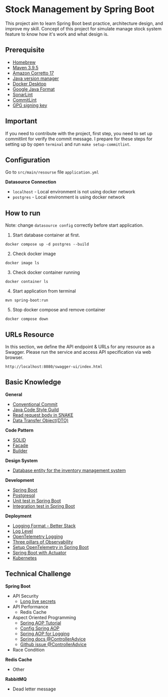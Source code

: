 # Stock Management by Spring Boot

This project aim to learn Spring Boot best practice, architecture design, and improve my skill. Concept of this project
for simulate manage stock system feature to know how it's work and what design is.

## Prerequisite

- [Homebrew](https://brew.sh/)
- [Maven 3.9.5](https://formulae.brew.sh/formula/maven#default)
- [Amazon Corretto 17](https://docs.aws.amazon.com/corretto/latest/corretto-17-ug/downloads-list.html)
- [Java version manager](https://www.jenv.be/)
- [Docker Desktop](https://www.docker.com/products/docker-desktop/)
- [Google Java Format](https://plugins.jetbrains.com/plugin/8527-google-java-format)
- [SonarLint](https://plugins.jetbrains.com/plugin/7973-sonarlint)
- [CommitLint](https://www.notion.so/Commitlint-on-local-ea1ec27b07b444f5b1b19d1b5506cbbd)
- [GPG signing key](https://www.notion.so/Commit-Signature-Verification-5eff1efc706340149c38ef93d3c58a0d)

## Important

If you need to contribute with the project, first step, you need to set up commitlint for verify the commit message.
I prepare for these steps for setting up by open `terminal` and run `make setup-commitlint`.</br>

## Configuration

Go to `src/main/resourse` file `application.yml`<br/>

**Datasource Connection**

- `localhost` - Local environment is not using docker network
- `postgres` - Local environment is using docker network

## How to run

Note: change `datasource config` correctly before start application.

1. Start database container at first.

```shell
docker compose up -d postgres --build
```

2. Check docker image

```shell
docker image ls
```

3. Check docker container running

```shell
docker container ls
```

4. Start application from terminal

```shell
mvn spring-boot:run
```

5. Stop docker compose and remove container

```shell
docker compose down
```

## URLs Resource

In this section, we define the API endpoint & URLs for any resource as a Swagger. Please run the service and access API
specification via web browser.

```shell
http://localhost:8080/swagger-ui/index.html
```

## Basic Knowledge

**General**

- [Conventional Commit](https://www.conventionalcommits.org/en/v1.0.0/)
- [Java Code Style Guild](https://www.cs.cornell.edu/courses/JavaAndDS/JavaStyle.html)
- [Read request body in SNAKE](https://stackoverflow.com/questions/70710979/how-to-auto-convert-camel-case-request-body-to-snake-case-protobuf-message-in-sp)
- [Data Transfer Object(DTO)](https://www.javaguides.net/2022/12/spring-boot-dto-example-tutorial.html)

**Code Pattern**

- [SOLID]()
- [Facade](https://refactoring.guru/design-patterns/facade/java/example)
- [Builder]()

**Design System**

- [Database entity for the inventory management system](https://vertabelo.com/blog/data-model-for-inventory-management-system/)

**Development**

- [Spring Boot](https://spring.io/projects/spring-boot)
- [Postgresql](https://www.postgresql.org/)
- [Unit test in Spring Boot]()
- [Integration test in Spring Boot]()

**Deployment**

- [Logging Format - Better Stack](https://betterstack.com/community/guides/logging/log-formatting/)
- [Log Level]()
- [OpenTelemetry Logging](https://opentelemetry.io/docs/specs/otel/logs/)
- [Three pillars of Observability](https://www.oreilly.com/library/view/distributed-systems-observability/9781492033431/ch04.html)
- [Setup OpenTelemetry in Spring Boot](https://www.notion.so/Setup-OpenTelemetry-in-Spring-Boot-f273e32194af44fda8e46a7fecea9b4e?pvs=4)
- [Spring Boot with Actuator]()
- [Kubernetes]()

## Technical Challenge

**Spring Boot**

- API Security
    - [Long live secrets]()
- API Performance
    - Redis Cache
- Aspect Oriented Programming
    - [Spring AOP Tutorial](https://howtodoinjava.com/spring-aop-tutorial/)
    - [Config Spring AOP](https://www.digitalocean.com/community/tutorials/spring-aop-example-tutorial-aspect-advice-pointcut-joinpoint-annotations)
    - [Spring AOP for Logging](https://www.baeldung.com/spring-aspect-oriented-programming-logging)
    - [Spring docs @ControllerAdvice](https://docs.spring.io/spring-framework/reference/web/webflux/controller/ann-advice.html)
    - [Github issue @ControllerAdvice](https://github.com/spring-projects/spring-framework/issues/25070)
- Race Condition

**Redis Cache**

- Other

**RabbitMQ**

- Dead letter message




